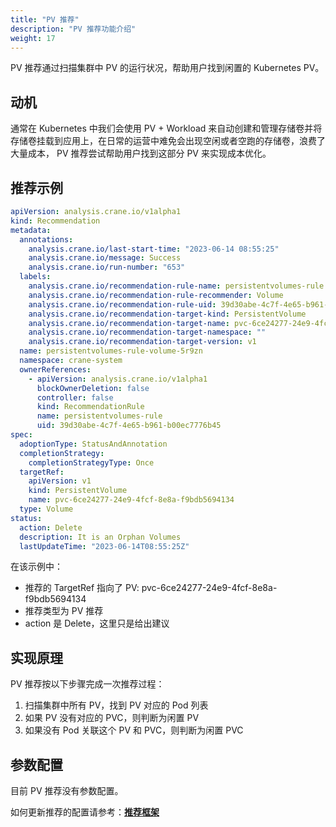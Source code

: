 ```yaml
---
title: "PV 推荐"
description: "PV 推荐功能介绍"
weight: 17
---
```


PV 推荐通过扫描集群中 PV 的运行状况，帮助用户找到闲置的 Kubernetes PV。

## 动机

通常在 Kubernetes 中我们会使用 PV + Workload 来自动创建和管理存储卷并将存储卷挂载到应用上，在日常的运营中难免会出现空闲或者空跑的存储卷，浪费了大量成本， PV 推荐尝试帮助用户找到这部分 PV 来实现成本优化。

## 推荐示例

```yaml
apiVersion: analysis.crane.io/v1alpha1
kind: Recommendation
metadata:
  annotations:
    analysis.crane.io/last-start-time: "2023-06-14 08:55:25"
    analysis.crane.io/message: Success
    analysis.crane.io/run-number: "653"
  labels:
    analysis.crane.io/recommendation-rule-name: persistentvolumes-rule
    analysis.crane.io/recommendation-rule-recommender: Volume
    analysis.crane.io/recommendation-rule-uid: 39d30abe-4c7f-4e65-b961-b00ec7776b45
    analysis.crane.io/recommendation-target-kind: PersistentVolume
    analysis.crane.io/recommendation-target-name: pvc-6ce24277-24e9-4fcf-8e8a-f9bdb5694134
    analysis.crane.io/recommendation-target-namespace: ""
    analysis.crane.io/recommendation-target-version: v1
  name: persistentvolumes-rule-volume-5r9zn
  namespace: crane-system
  ownerReferences:
    - apiVersion: analysis.crane.io/v1alpha1
      blockOwnerDeletion: false
      controller: false
      kind: RecommendationRule
      name: persistentvolumes-rule
      uid: 39d30abe-4c7f-4e65-b961-b00ec7776b45
spec:
  adoptionType: StatusAndAnnotation
  completionStrategy:
    completionStrategyType: Once
  targetRef:
    apiVersion: v1
    kind: PersistentVolume
    name: pvc-6ce24277-24e9-4fcf-8e8a-f9bdb5694134
  type: Volume
status:
  action: Delete
  description: It is an Orphan Volumes
  lastUpdateTime: "2023-06-14T08:55:25Z"
```

在该示例中：

- 推荐的 TargetRef 指向了 PV: pvc-6ce24277-24e9-4fcf-8e8a-f9bdb5694134
- 推荐类型为 PV 推荐
- action 是 Delete，这里只是给出建议

## 实现原理

PV 推荐按以下步骤完成一次推荐过程：

1. 扫描集群中所有 PV，找到 PV 对应的 Pod 列表
2. 如果 PV 没有对应的 PVC，则判断为闲置 PV
3. 如果没有 Pod 关联这个 PV 和 PVC，则判断为闲置 PVC

## 参数配置

目前 PV 推荐没有参数配置。

如何更新推荐的配置请参考：[**推荐框架**](/zh-cn/docs/tutorials/recommendation/recommendation-framework)